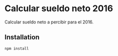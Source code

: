 
Calcular sueldo neto 2016
===================
Calcular sueldo neto a percibir para el 2016.


Installation
------------

    npm install


